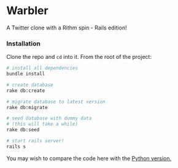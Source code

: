 # Warbler

A Twitter clone with a Rithm spin - Rails edition!

### Installation

Clone the repo and `cd` into it. From the root of the project:

```sh
# install all dependencies
bundle install

# create database
rake db:create

# migrate database to latest version
rake db:migrate

# seed database with dummy data
# (this will take a while)
rake db:seed

# start rails server!
rails s
```

You may wish to compare the code here with the [Python version.](https://github.com/rithmschool/warbler)
